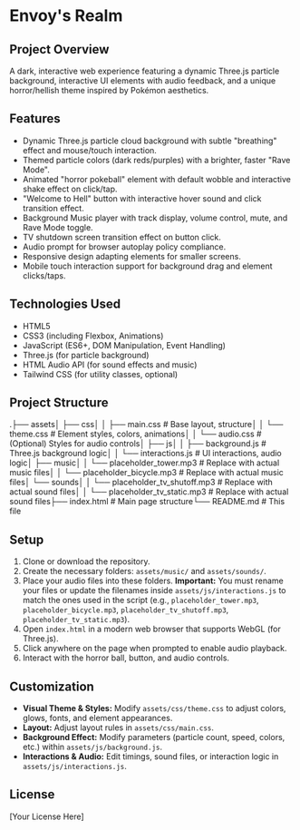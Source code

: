 # Envoy's Realm

## Project Overview
A dark, interactive web experience featuring a dynamic Three.js particle background, interactive UI elements with audio feedback, and a unique horror/hellish theme inspired by Pokémon aesthetics.

## Features
-   Dynamic Three.js particle cloud background with subtle "breathing" effect and mouse/touch interaction.
-   Themed particle colors (dark reds/purples) with a brighter, faster "Rave Mode".
-   Animated "horror pokeball" element with default wobble and interactive shake effect on click/tap.
-   "Welcome to Hell" button with interactive hover sound and click transition effect.
-   Background Music player with track display, volume control, mute, and Rave Mode toggle.
-   TV shutdown screen transition effect on button click.
-   Audio prompt for browser autoplay policy compliance.
-   Responsive design adapting elements for smaller screens.
-   Mobile touch interaction support for background drag and element clicks/taps.

## Technologies Used
-   HTML5
-   CSS3 (including Flexbox, Animations)
-   JavaScript (ES6+, DOM Manipulation, Event Handling)
-   Three.js (for particle background)
-   HTML Audio API (for sound effects and music)
-   Tailwind CSS (for utility classes, optional)

## Project Structure
.├── assets│   ├── css│   │   ├── main.css        # Base layout, structure│   │   └── theme.css       # Element styles, colors, animations│   │   └── audio.css       # (Optional) Styles for audio controls│   ├── js│   │   ├── background.js   # Three.js background logic│   │   └── interactions.js # UI interactions, audio logic│   ├── music│   │   └── placeholder_tower.mp3   # Replace with actual music files│   │   └── placeholder_bicycle.mp3 # Replace with actual music files│   └── sounds│   │   └── placeholder_tv_shutoff.mp3 # Replace with actual sound files│   │   └── placeholder_tv_static.mp3  # Replace with actual sound files├── index.html              # Main page structure└── README.md               # This file
## Setup
1.  Clone or download the repository.
2.  Create the necessary folders: `assets/music/` and `assets/sounds/`.
3.  Place your audio files into these folders. **Important:** You must rename your files or update the filenames inside `assets/js/interactions.js` to match the ones used in the script (e.g., `placeholder_tower.mp3`, `placeholder_bicycle.mp3`, `placeholder_tv_shutoff.mp3`, `placeholder_tv_static.mp3`).
4.  Open `index.html` in a modern web browser that supports WebGL (for Three.js).
5.  Click anywhere on the page when prompted to enable audio playback.
6.  Interact with the horror ball, button, and audio controls.

## Customization
-   **Visual Theme & Styles:** Modify `assets/css/theme.css` to adjust colors, glows, fonts, and element appearances.
-   **Layout:** Adjust layout rules in `assets/css/main.css`.
-   **Background Effect:** Modify parameters (particle count, speed, colors, etc.) within `assets/js/background.js`.
-   **Interactions & Audio:** Edit timings, sound files, or interaction logic in `assets/js/interactions.js`.

## License
[Your License Here]
